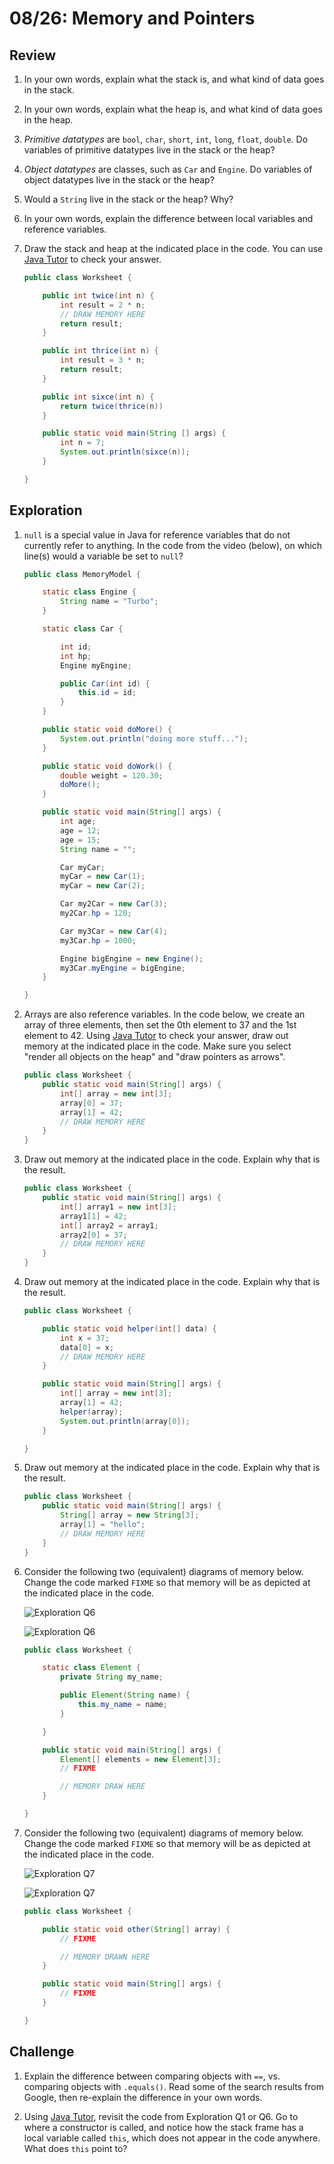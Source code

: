 # 08/26: Memory and Pointers

## Review

1. In your own words, explain what the stack is, and what kind of data goes in the stack.
2. In your own words, explain what the heap is, and what kind of data goes in the heap.
3. *Primitive datatypes* are `bool`, `char`, `short`, `int`, `long`, `float`, `double`. Do variables of primitive datatypes live in the stack or the heap?
4. *Object datatypes* are classes, such as `Car` and `Engine`. Do variables of object datatypes live in the stack or the heap?
5. Would a `String` live in the stack or the heap? Why?
6. In your own words, explain the difference between local variables and reference variables.
7. Draw the stack and heap at the indicated place in the code. You can use [Java Tutor](http://pythontutor.com/java.html) to check your answer.

    ```java
    public class Worksheet {

        public int twice(int n) {
            int result = 2 * n;
            // DRAW MEMORY HERE
            return result;
        }

        public int thrice(int n) {
            int result = 3 * n;
            return result;
        }

        public int sixce(int n) {
            return twice(thrice(n))
        }

        public static void main(String [] args) {
            int n = 7;
            System.out.println(sixce(n));
        }

    }
    ```

## Exploration

1. `null` is a special value in Java for reference variables that do not currently refer to anything. In the code from the video (below), on which line(s) would a variable be set to `null`?

    ```java
    public class MemoryModel {

        static class Engine {
            String name = "Turbo";
        }

        static class Car {

            int id;
            int hp;
            Engine myEngine;

            public Car(int id) {
                this.id = id;
            }
        }

        public static void doMore() {
            System.out.println("doing more stuff...");
        }

        public static void doWork() {
            double weight = 120.30;
            doMore();
        }

        public static void main(String[] args) {
            int age;
            age = 12;
            age = 15;
            String name = "";

            Car myCar;
            myCar = new Car(1);
            myCar = new Car(2);

            Car my2Car = new Car(3);
            my2Car.hp = 120;

            Car my3Car = new Car(4);
            my3Car.hp = 1000;

            Engine bigEngine = new Engine();
            my3Car.myEngine = bigEngine;
        }

    }
    ```

2. Arrays are also reference variables. In the code below, we create an array of three elements, then set the 0th element to 37 and the 1st element to 42. Using [Java Tutor](http://pythontutor.com/java.html) to check your answer, draw out memory at the indicated place in the code. Make sure you select "render all objects on the heap" and "draw pointers as arrows".

    ```java
    public class Worksheet {
        public static void main(String[] args) {
            int[] array = new int[3];
            array[0] = 37;
            array[1] = 42;
            // DRAW MEMORY HERE
        }
    }
    ```

3. Draw out memory at the indicated place in the code. Explain why that is the result.

    ```java
    public class Worksheet {
        public static void main(String[] args) {
            int[] array1 = new int[3];
            array1[1] = 42;
            int[] array2 = array1;
            array2[0] = 37;
            // DRAW MEMORY HERE
        }
    }
    ```

4. Draw out memory at the indicated place in the code. Explain why that is the result.

    ```java
    public class Worksheet {

        public static void helper(int[] data) {
            int x = 37;
            data[0] = x;
            // DRAW MEMORY HERE
        }

        public static void main(String[] args) {
            int[] array = new int[3];
            array[1] = 42;
            helper(array);
            System.out.println(array[0]);
        }

    }
    ```

5. Draw out memory at the indicated place in the code. Explain why that is the result.

    ```java
    public class Worksheet {
        public static void main(String[] args) {
            String[] array = new String[3];
            array[1] = "hello";
            // DRAW MEMORY HERE
        }
    }
    ```

6. Consider the following two (equivalent) diagrams of memory below. Change the code marked `FIXME` so that memory will be as depicted at the indicated place in the code.

    ![Exploration Q6](08-26-memory/exploration-q6-tutor.png)

    ![Exploration Q6](08-26-memory/exploration-q6.png)

    ```java
    public class Worksheet {

        static class Element {
            private String my_name;

            public Element(String name) {
                this.my_name = name;
            }

        }

        public static void main(String[] args) {
            Element[] elements = new Element[3];
            // FIXME

            // MEMORY DRAW HERE
        }

    }
    ```

7. Consider the following two (equivalent) diagrams of memory below. Change the code marked `FIXME` so that memory will be as depicted at the indicated place in the code.

    ![Exploration Q7](08-26-memory/exploration-q7-tutor.png)

    ![Exploration Q7](08-26-memory/exploration-q7.png)

    ```java
    public class Worksheet {

        public static void other(String[] array) {
            // FIXME

            // MEMORY DRAWN HERE
        }

        public static void main(String[] args) {
            // FIXME
        }

    }
    ```

## Challenge

1. Explain the difference between comparing objects with `==`, vs. comparing objects with `.equals()`. Read some of the search results from Google, then re-explain the difference in your own words.

2. Using [Java Tutor](http://pythontutor.com/java.html), revisit the code from Exploration Q1 or Q6. Go to where a constructor is called, and notice how the stack frame has a local variable called `this`, which does not appear in the code anywhere. What does `this` point to?
